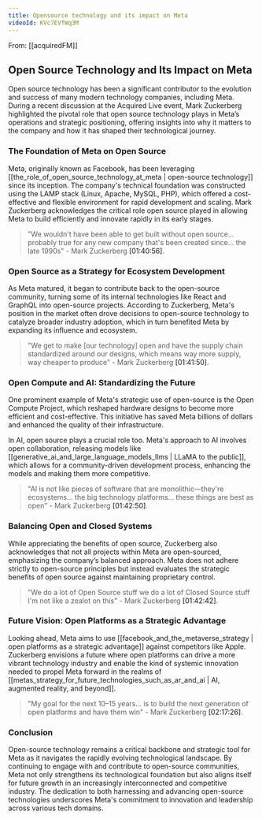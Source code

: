 ```yaml
---
title: Opensource technology and its impact on Meta
videoId: KVc7EVfWq3M
---
```


From: [[acquiredFM]] <br/> 
## Open Source Technology and Its Impact on Meta

Open source technology has been a significant contributor to the evolution and success of many modern technology companies, including Meta. During a recent discussion at the Acquired Live event, Mark Zuckerberg highlighted the pivotal role that open source technology plays in Meta’s operations and strategic positioning, offering insights into why it matters to the company and how it has shaped their technological journey.

### The Foundation of Meta on Open Source

Meta, originally known as Facebook, has been leveraging [[the_role_of_open_source_technology_at_meta | open-source technology]] since its inception. The company's technical foundation was constructed using the LAMP stack (Linux, Apache, MySQL, PHP), which offered a cost-effective and flexible environment for rapid development and scaling. Mark Zuckerberg acknowledges the critical role open source played in allowing Meta to build efficiently and innovate rapidly in its early stages.

> "We wouldn't have been able to get built without open source... probably true for any new company that's been created since... the late 1990s" - Mark Zuckerberg <a class="yt-timestamp" data-t="01:40:56">[01:40:56]</a>.

### Open Source as a Strategy for Ecosystem Development

As Meta matured, it began to contribute back to the open-source community, turning some of its internal technologies like React and GraphQL into open-source projects. According to Zuckerberg, Meta's position in the market often drove decisions to open-source technology to catalyze broader industry adoption, which in turn benefited Meta by expanding its influence and ecosystem.

> "We get to make [our technology] open and have the supply chain standardized around our designs, which means way more supply, way cheaper to produce" - Mark Zuckerberg <a class="yt-timestamp" data-t="01:41:50">[01:41:50]</a>.

### Open Compute and AI: Standardizing the Future

One prominent example of Meta's strategic use of open-source is the Open Compute Project, which reshaped hardware designs to become more efficient and cost-effective. This initiative has saved Meta billions of dollars and enhanced the quality of their infrastructure.

In AI, open source plays a crucial role too. Meta's approach to AI involves open collaboration, releasing models like [[generative_ai_and_large_language_models_llms | LLaMA to the public]], which allows for a community-driven development process, enhancing the models and making them more competitive.

> "AI is not like pieces of software that are monolithic—they're ecosystems... the big technology platforms... these things are best as open" - Mark Zuckerberg <a class="yt-timestamp" data-t="01:42:50">[01:42:50]</a>.

### Balancing Open and Closed Systems

While appreciating the benefits of open source, Zuckerberg also acknowledges that not all projects within Meta are open-sourced, emphasizing the company’s balanced approach. Meta does not adhere strictly to open-source principles but instead evaluates the strategic benefits of open source against maintaining proprietary control.

> "We do a lot of Open Source stuff we do a lot of Closed Source stuff I'm not like a zealot on this" - Mark Zuckerberg <a class="yt-timestamp" data-t="01:42:42">[01:42:42]</a>.

### Future Vision: Open Platforms as a Strategic Advantage

Looking ahead, Meta aims to use [[facebook_and_the_metaverse_strategy | open platforms as a strategic advantage]] against competitors like Apple. Zuckerberg envisions a future where open platforms can drive a more vibrant technology industry and enable the kind of systemic innovation needed to propel Meta forward in the realms of [[metas_strategy_for_future_technologies_such_as_ar_and_ai | AI, augmented reality, and beyond]].

> "My goal for the next 10–15 years... is to build the next generation of open platforms and have them win" - Mark Zuckerberg <a class="yt-timestamp" data-t="02:17:26">[02:17:26]</a>.

### Conclusion

Open-source technology remains a critical backbone and strategic tool for Meta as it navigates the rapidly evolving technological landscape. By continuing to engage with and contribute to open-source communities, Meta not only strengthens its technological foundation but also aligns itself for future growth in an increasingly interconnected and competitive industry. The dedication to both harnessing and advancing open-source technologies underscores Meta's commitment to innovation and leadership across various tech domains.